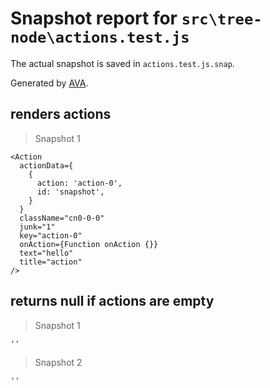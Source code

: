 # Snapshot report for `src\tree-node\actions.test.js`

The actual snapshot is saved in `actions.test.js.snap`.

Generated by [AVA](https://ava.li).

## renders actions

> Snapshot 1

    <Action
      actionData={
        {
          action: 'action-0',
          id: 'snapshot',
        }
      }
      className="cn0-0-0"
      junk="1"
      key="action-0"
      onAction={Function onAction {}}
      text="hello"
      title="action"
    />

## returns null if actions are empty

> Snapshot 1

    ''

> Snapshot 2

    ''
